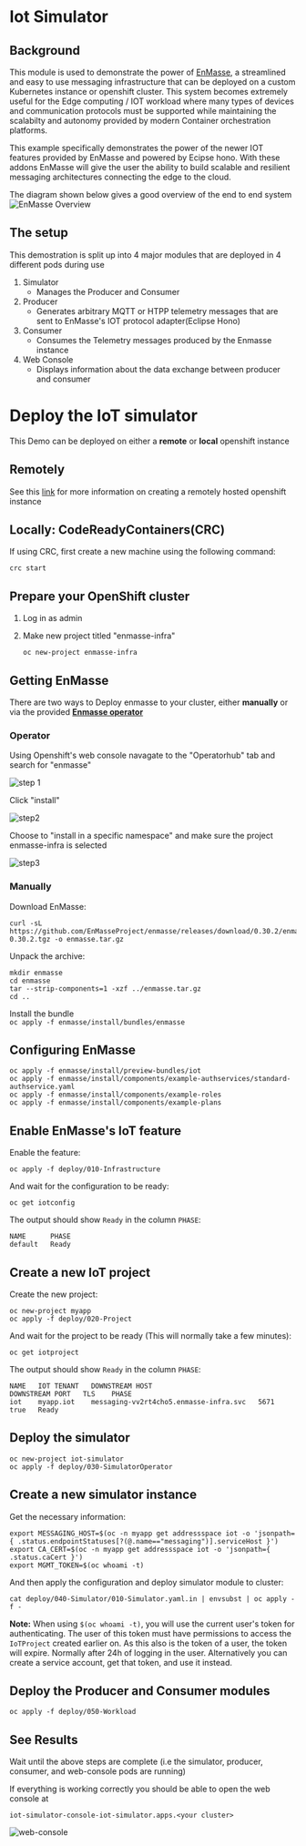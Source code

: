 # Iot Simulator

## Background 

This module is used to demonstrate the power of [EnMasse](https://enmasse.io/), a streamlined and easy to use messaging infrastructure that can be deployed on a custom Kubernetes instance or openshift cluster. This system becomes extremely useful for the Edge computing / IOT workload where many types of devices and communication protocols must be supported while maintaining the scalabilty and autonomy provided by modern Container orchestration platforms. 

This example specifically demonstrates the power of the newer IOT features provided by EnMasse and powered by Ecipse hono. With these addons EnMasse will give the user the ability to build scalable and resilient messaging architectures connecting the edge to the cloud. 

The diagram shown below gives a good overview of the end to end system 
![EnMasse Overview](https://raw.githubusercontent.com/astoycos/iot-simulator-example/master/doc/enmasse_iot_view.png)

## The setup 

This demostration is split up into 4 major modules that are deployed in 4 different pods during use 

1. Simulator
    * Manages the Producer and Consumer
2. Producer 
    * Generates arbitrary MQTT or HTPP telemetry messages that are sent to EnMasse's IOT protocol adapter(Eclipse Hono)
3. Consumer 
    * Consumes the Telemetry messages produced by the Enmasse instance 
4. Web Console
    * Displays information about the data exchange between producer and consumer


# Deploy the IoT simulator

This Demo can be deployed on either a **remote** or **local** openshift instance 

## Remotely 

See this [link](https://docs.openshift.com/container-platform/4.3/welcome/index.html) for more information on creating a remotely hosted openshift instance 

## Locally: CodeReadyContainers(CRC)

If using CRC, first create a new machine using the following command:

    crc start

## Prepare your OpenShift cluster

1. Log in as admin
2. Make new project titled "enmasse-infra" 
    
    `oc new-project enmasse-infra`

## Getting EnMasse

There are two ways to Deploy enmasse to your cluster, either **manually** or via the provided [**Enmasse operator**](https://operatorhub.io/operator/enmasse)

### Operator

Using Openshift's web console navagate to the "Operatorhub" tab and search for "enmasse" 

![step 1](https://raw.githubusercontent.com/astoycos/iot-simulator-example/master/doc/Screenshot%20from%202020-01-27%2015-04-07.jpg)

Click "install" 

![step2](https://raw.githubusercontent.com/astoycos/iot-simulator-example/master/doc/Screenshot%20from%202020-01-27%2015-07-39.jpg)

Choose to "install in a specific namespace" and make sure the project enmasse-infra is selected 

![step3](https://raw.githubusercontent.com/astoycos/iot-simulator-example/master/doc/Screenshot%20from%202020-01-27%2015-08-15.jpg)

### Manually

Download EnMasse:

    curl -sL https://github.com/EnMasseProject/enmasse/releases/download/0.30.2/enmasse-0.30.2.tgz -o enmasse.tar.gz

Unpack the archive:

    mkdir enmasse
    cd enmasse
    tar --strip-components=1 -xzf ../enmasse.tar.gz
    cd ..

Install the bundle  
 `oc apply -f enmasse/install/bundles/enmasse`
 

## Configuring EnMasse
   
    oc apply -f enmasse/install/preview-bundles/iot
    oc apply -f enmasse/install/components/example-authservices/standard-authservice.yaml
    oc apply -f enmasse/install/components/example-roles
    oc apply -f enmasse/install/components/example-plans

## Enable EnMasse's IoT feature

Enable the feature:

    oc apply -f deploy/010-Infrastructure

And wait for the configuration to be ready:

    oc get iotconfig

The output should show `Ready` in the column `PHASE`:

    NAME      PHASE
    default   Ready

## Create a new IoT project

Create the new project:

    oc new-project myapp
    oc apply -f deploy/020-Project

And wait for the project to be ready (This will normally take a few minutes):

    oc get iotproject

The output should show `Ready` in the column `PHASE`:

    NAME   IOT TENANT   DOWNSTREAM HOST                          DOWNSTREAM PORT   TLS    PHASE
    iot    myapp.iot    messaging-vv2rt4cho5.enmasse-infra.svc   5671              true   Ready

## Deploy the simulator

    oc new-project iot-simulator
    oc apply -f deploy/030-SimulatorOperator

## Create a new simulator instance

Get the necessary information:

    export MESSAGING_HOST=$(oc -n myapp get addressspace iot -o 'jsonpath={ .status.endpointStatuses[?(@.name=="messaging")].serviceHost }')
    export CA_CERT=$(oc -n myapp get addressspace iot -o 'jsonpath={ .status.caCert }')
    export MGMT_TOKEN=$(oc whoami -t)

And then apply the configuration and deploy simulator module to cluster:

    cat deploy/040-Simulator/010-Simulator.yaml.in | envsubst | oc apply -f -

**Note:** When using `$(oc whoami -t)`, you will use the current user's token for authenticating. The user of this
          token must have permissions to access the `IoTProject` created earlier on. As this also is the token of
          a user, the token will expire. Normally after 24h of logging in the user. Alternatively you can create a
          service account, get that token, and use it instead.

## Deploy the Producer and Consumer modules

    oc apply -f deploy/050-Workload
    
## See Results 

Wait until the above steps are complete (i.e the simulator, producer, consumer, and web-console pods are running) 

If everything is working correctly you should be able to open the web console at 
   
   `iot-simulator-console-iot-simulator.apps.<your cluster>`
   

![web-console](https://raw.githubusercontent.com/astoycos/iot-simulator-example/master/doc/Screenshot%20from%202020-01-27%2015-59-52.jpg)

   


